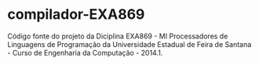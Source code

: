 compilador-EXA869
=================

Código fonte do projeto  da Diciplina EXA869 - MI Processadores de Linguagens de Programação da Universidade Estadual de Feira de Santana - Curso de Engenharia da Computação -  2014.1.  
